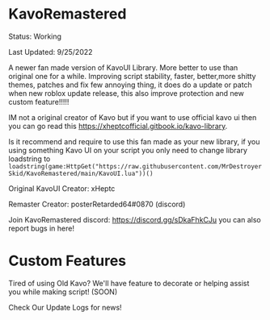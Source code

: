 # KavoRemastered
Status: Working

Last Updated: 9/25/2022

A newer fan made version of KavoUI Library. More better to use than original one for a while. Improving script stability, faster, better,more shitty themes, patches and fix few annoying thing, it does do a update or patch when new roblox update release, this also improve protection and new custom feature!!!!!

IM not a original creator of Kavo but if you want to use official kavo ui then you can go read this https://xheptcofficial.gitbook.io/kavo-library.

Is it recommend and require to use this fan made as your new library, if you using something Kavo UI on your script you only need to change library loadstring to ``loadstring(game:HttpGet("https://raw.githubusercontent.com/MrDestroyerSkid/KavoRemastered/main/KavoUI.lua"))()``

Original KavoUI Creator: xHeptc

Remaster Creator: posterRetarded64#0870 (discord)

Join KavoRemastered discord: https://discord.gg/sDkaFhkCJu you can also report bugs in here!

# Custom Features

Tired of using Old Kavo? We'll have feature to decorate or helping assist you while making script! (SOON)

Check Our Update Logs for news!
